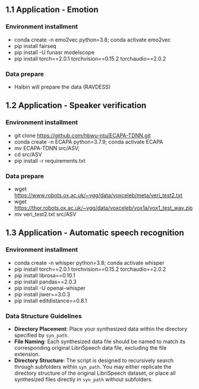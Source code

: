 ## 1.1 Application - Emotion
### Environment installment
- conda create -n emo2vec python=3.8; conda activate emo2vec
- pip install fairseq
- pip install -U funasr modelscope
- pip install torch==2.0.1 torchvision==0.15.2 torchaudio==2.0.2

### Data prepare
- Haibin will prepare the data (RAVDESS)

## 1.2 Application - Speaker verification
### Environment installment
- git clone https://github.com/hbwu-ntu/ECAPA-TDNN.git
- conda create -n ECAPA python=3.7.9; conda activate ECAPA
- mv ECAPA-TDNN src/ASV;
- cd src/ASV
- pip install -r requirements.txt

### Data prepare
- wget https://www.robots.ox.ac.uk/~vgg/data/voxceleb/meta/veri_test2.txt
- wget https://thor.robots.ox.ac.uk/~vgg/data/voxceleb/vox1a/vox1_test_wav.zip
- mv veri_test2.txt src/ASV

## 1.3 Application - Automatic speech recognition 
### Environment installment
- conda create -n whisper python=3.8; conda activate whisper
- pip install torch==2.0.1 torchvision==0.15.2 torchaudio==2.0.2
- pip install librosa==0.10.1
- pip install pandas==2.0.3
- pip install -U openai-whisper
- pip install jiwer==3.0.3
- pip install editdistance==0.8.1

### Data Structure Guidelines
- **Directory Placement**: Place your synthesized data within the directory specified by `syn_path`.
- **File Naming**: Each synthesized data file should be named to match its corresponding original LibriSpeech data file, excluding the file extension.
- **Directory Structure**: The script is designed to recursively search through subfolders within `syn_path`. You may either replicate the directory structure of the original LibriSpeech dataset, or place all synthesized files directly in `syn_path` without subfolders.
